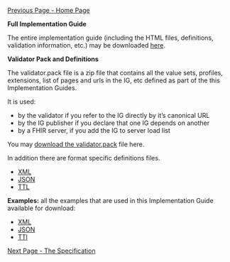 [Previous Page - Home Page](index.html)

**Full Implementation Guide**

The entire implementation guide (including the HTML files, definitions, validation information, etc.) may be downloaded [here](full-ig.zip).

**Validator Pack and Definitions**

The validator.pack file is a zip file that contains all the value sets, profiles, extensions, list of pages and urls in the IG, etc defined as part of the this Implementation Guides.

It is used:

* by the validator if you refer to the IG directly by it’s canonical URL
* by the IG publisher if you declare that one IG depends on another
* by a FHIR server, if you add the IG to server load list

You may [download the validator.pack](validator.pack) file here.

In addition there are format specific definitions files.

* [XML](definitions.xml.zip)
* [JSON](definitions.json.zip)
* [TTL](definitions.ttl.zip)

**Examples:** all the examples that are used in this Implementation Guide available for download:

* [XML](examples.xml.zip)
* [JSON](examples.json.zip)
* [TTl](examples.ttl.zip)

[Next Page - The Specification](specification.html)